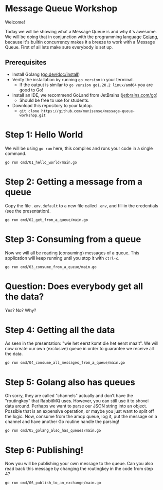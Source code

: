 # Message Queue Workshop

Welcome!

Today we will be showing what a Message Queue is and why it's awesome. We will be doing that in conjunction with the
programming language [Golang](https://go.dev/), because it's builtin concurrency makes it a breeze to work with a
Message Queue. First of all lets make sure everybody is set up.

## Prerequisites

- Install Golang ([go.dev/doc/install](https://go.dev/doc/install))
- Verify the installation by running `go version` in your terminal.
    - If the output is similar to `go version go1.20.2 linux/amd64` you are good to Go!
- Install an IDE, we recommend GoLand from JetBrains ([jetbrains.com/go](https://www.jetbrains.com/go/))
    - Should be free to use for students.
- Download this repository to your laptop.
    - `git clone https://github.com/munisense/message-queue-workshop.git`

# Step 1: Hello World

We will be using `go run` here, this compiles and runs your code in a single command.

```shell
go run cmd/01_hello_world/main.go
```

# Step 2: Getting a message from a queue

Copy the file `.env.default` to a new file called `.env`, and fill in the credentials (see the presentation).

```shell
go run cmd/02_get_from_a_queue/main.go
```

# Step 3: Consuming from a queue

Now we will all be reading (consuming) messages of a queue. This application will keep running until you stop it with `ctrl-c`.

```shell
go run cmd/03_consume_from_a_queue/main.go
```

# Question: Does everybody get all the data?

Yes? No? Why?

# Step 4: Getting all the data

As seen in the presentation: "wie het eerst komt die het eerst maalt". We will now create our own (exclusive) queue in order to guarantee we receive all the data.

```shell
go run cmd/04_consume_all_messages_from_a_queue/main.go
```

# Step 5: Golang also has queues

Oh sorry, they are called "channels" actually and don't have the "routingkey" that RabbitMQ uses. However, you can still use it to shovel data around.
Perhaps we want to parse our JSON string into an object. Possible that is an expensive operation, or maybe you just want to split off the logic.
Now, consume from the amqp queue, log it, put the message on a channel and have another Go routine handle the parsing!

```shell
go run cmd/05_golang_also_has_queues/main.go
```

# Step 6: Publishing!

Now you will be publishing your own message to the queue. Can you also read back this message by changing the routingkey in the code from step 4?

```shell
go run cmd/06_publish_to_an_exchange/main.go
```
